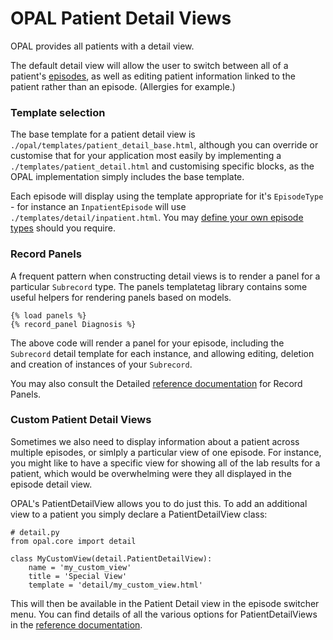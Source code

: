 # OPAL Patient Detail Views

OPAL provides all patients with a detail view.

The default detail view will allow the user to switch between all of a patient's
[episodes](datamodel.md), as well as editing patient information linked to the patient
rather than an episode. (Allergies for example.)

### Template selection

The base template for a patient detail view is `./opal/templates/patient_detail_base.html`,
although you can override or customise that for your application most easily by implementing
a `./templates/patient_detail.html` and customising specific blocks, as the OPAL implementation
simply includes the base template.

Each episode will display using the template appropriate for it's `EpisodeType` - for instance
an `InpatientEpisode` will use `./templates/detail/inpatient.html`. You may [define your own
episode types](../reference/episode_types.md) should you require.

### Record Panels

A frequent pattern when constructing detail views is to render a panel for a particular `Subrecord`
type. The panels templatetag library contains some useful helpers for rendering panels based on
models.

    {% load panels %}
    {% record_panel Diagnosis %}

The above code will render a panel for your episode, including the `Subrecord` detail template for
each instance, and allowing editing, deletion and creation of instances of your `Subrecord`.

You may also consult the Detailed [reference documentation](../reference/panels_templatetags.md) for
Record Panels.

### Custom Patient Detail Views

Sometimes we also need to display information about a patient across multiple episodes, or simlply
a particular view of one episode. For instance, you might like to have a specific view for showing
all of the lab results for a patient, which would be overwhelming were they all displayed in the
episode detail view.

OPAL's PatientDetailView allows you to do just this. To add an additional view to a patient you
simply declare a PatientDetailView class:

    # detail.py
    from opal.core import detail

    class MyCustomView(detail.PatientDetailView):
        name = 'my_custom_view'
        title = 'Special View'
        template = 'detail/my_custom_view.html'


This will then be available in the Patient Detail view in the episode switcher menu. You can
find details of all the various options for PatientDetailViews in the
[reference documentation](../reference/detail_views.md).
